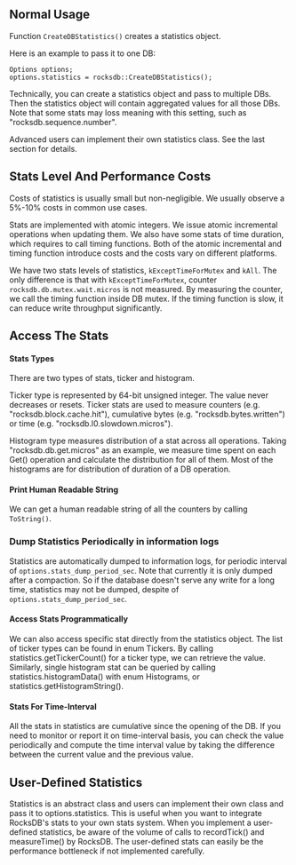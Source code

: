 ## Normal Usage
Function `CreateDBStatistics()` creates a statistics object. 

Here is an example to pass it to one DB:

```
Options options;
options.statistics = rocksdb::CreateDBStatistics();
```
Technically, you can create a statistics object and pass to multiple DBs. Then the statistics object will contain aggregated values for all those DBs. Note that some stats may loss meaning with this setting, such as "rocksdb.sequence.number".

Advanced users can implement their own statistics class. See the last section for details.

## Stats Level And Performance Costs
Costs of statistics is usually small but non-negligible. We usually observe a 5%-10% costs in common use cases.

Stats are implemented with atomic integers. We issue atomic incremental operations when updating them. We also have some stats of time duration, which requires to call timing functions. Both of the atomic incremental and timing function introduce costs and the costs vary on different platforms. 

We have two stats levels of statistics, `kExceptTimeForMutex` and `kAll`. The only difference is that with `kExceptTimeForMutex`, counter `rocksdb.db.mutex.wait.micros` is not measured. By measuring the counter, we call the timing function inside DB mutex. If the timing function is slow, it can reduce write throughput significantly.

## Access The Stats
#### Stats Types
There are two types of stats, ticker and histogram.

Ticker type is represented by 64-bit unsigned integer. The value never decreases or resets. Ticker stats are used to measure counters (e.g. "rocksdb.block.cache.hit"), cumulative bytes (e.g. "rocksdb.bytes.written") or time (e.g. "rocksdb.l0.slowdown.micros").

Histogram type measures distribution of a stat across all operations. Taking "rocksdb.db.get.micros" as an example, we measure time spent on each Get() operation and calculate the distribution for all of them. Most of the histograms are for distribution of duration of a DB operation.

#### Print Human Readable String
We can get a human readable string of all the counters by calling `ToString()`.

### Dump Statistics Periodically in information logs
Statistics are automatically dumped to information logs, for periodic interval of `options.stats_dump_period_sec`. Note that currently it is only dumped after a compaction. So if the database doesn't serve any write for a long time, statistics may not be dumped, despite of `options.stats_dump_period_sec`.

#### Access Stats Programmatically
We can also access specific stat directly from the statistics object. The list of ticker types can be found in enum Tickers. By calling statistics.getTickerCount() for a ticker type, we can retrieve the value. Similarly, single histogram stat can be queried by calling statistics.histogramData() with enum Histograms, or statistics.getHistogramString().

#### Stats For Time-Interval
All the stats in statistics are cumulative since the opening of the DB. If you need to monitor or report it on time-interval basis, you can check the value periodically and compute the time interval value by taking the difference between the current value and the previous value.

## User-Defined Statistics
Statistics is an abstract class and users can implement their own class and pass it to options.statistics. This is useful when you want to integrate RocksDB's stats to your own stats system. When you implement a user-defined statistics, be aware of the volume of calls to recordTick() and measureTime() by RocksDB. The user-defined stats can easily be the performance bottleneck if not implemented carefully.